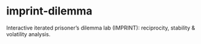 # imprint-dilemma
Interactive iterated prisoner’s dilemma lab (IMPRINT): reciprocity, stability &amp; volatility analysis.
